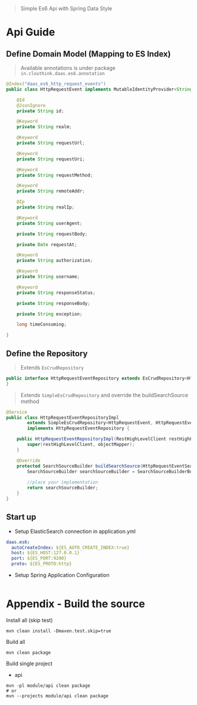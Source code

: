 
> Simple Es6 Api with Spring Data Style

# Api Guide

## Define Domain Model (Mapping to ES Index)

> Available annotations is under package `in.clouthink.daas.es6.annotation` 

```java
@Index("daas_es6_http_request_events")
public class HttpRequestEvent implements MutableIdentityProvider<String> {

    @Id
    @JsonIgnore
    private String id;

    @Keyword
    private String realm;

    @Keyword
    private String requestUrl;

    @Keyword
    private String requestUri;

    @Keyword
    private String requestMethod;

    @Keyword
    private String remoteAddr;

    @Ip
    private String realIp;

    @Keyword
    private String userAgent;

    private String requestBody;

    private Date requestAt;

    @Keyword
    private String authorization;

    @Keyword
    private String username;

    @Keyword
    private String responseStatus;

    private String responseBody;

    private String exception;

    long timeConsuming;

}
```

## Define the Repository 

> Extends `EsCrudRepository` 

```java
public interface HttpRequestEventRepository extends EsCrudRepository<HttpRequestEvent, HttpRequestEventSearchRequest> {
}
```

> Extends `SimpleEsCrudRepository` and override the buildSearchSource method 

```java
@Service
public class HttpRequestEventRepositoryImpl
        extends SimpleEsCrudRepository<HttpRequestEvent, HttpRequestEventSearchRequest>
        implements HttpRequestEventRepository {

    public HttpRequestEventRepositoryImpl(RestHighLevelClient restHighLevelClient, ObjectMapper objectMapper) {
        super(restHighLevelClient, objectMapper);
    }

    @Override
    protected SearchSourceBuilder buildSearchSource(HttpRequestEventSearchRequest request, Fields fields) {
        SearchSourceBuilder searchSourceBuilder = SearchSourceBuilderBuilder.build(request.resolvePageable(),
                                                                                           fields);
        //place your implementation
        return searchSourceBuilder;
    }
}    
```

## Start up

* Setup ElasticSearch connection in application.yml

```yml
daas.es6:
  autoCreateIndex: ${ES_AUTO_CREATE_INDEX:true}
  host: ${ES_HOST:127.0.0.1}
  port: ${ES_PORT:9200}
  proto: ${ES_PROTO:http}
```

* Setup Spring Application Configuration

```

```


# Appendix - Build the source

Install all (skip test)

```shell
mvn clean install -Dmaven.test.skip=true
```

Build all

```shell
mvn clean package
```

Build single project

* api

```shell
mvn -pl module/api clean package
# or
mvn --projects module/api clean package
```
